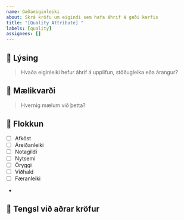 ```yaml
---
name: Gæðaeiginleiki
about: Skrá kröfu um eigindi sem hafa áhrif á gæði kerfis
title: "[Quality Attribute] "
labels: [quality]
assignees: []
---
```


## 🌟 Lýsing
> Hvaða eiginleiki hefur áhrif á upplifun, stöðugleika eða árangur?

## 🧪 Mælikvarði
> Hvernig mælum við þetta?

## 📐 Flokkun
- [ ] Afköst
- [ ] Áreiðanleiki
- [ ] Notagildi
- [ ] Nytsemi
- [ ] Öryggi
- [ ] Viðhald
- [ ] Færanleiki
- 
## 🔗 Tengsl við aðrar kröfur

